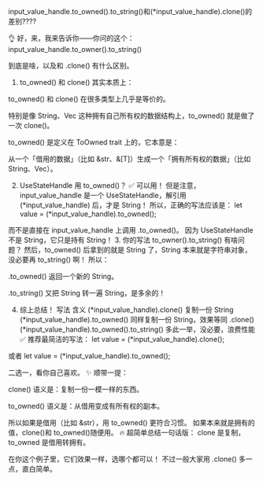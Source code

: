 input_value_handle.to_owned().to_string()和(\*input_value_handle).clone()的差别????

👌 好，来，我来告诉你——你问的这个：
input_value_handle.to_owner().to_string()

到底是啥，以及和 .clone() 有什么区别。

1. to_owned() 和 clone()
   其实本质上：

to_owned() 和 clone() 在很多类型上几乎是等价的。

特别是像 String、Vec<T> 这种拥有自己所有权的数据结构上，to_owned() 就是做了一次 clone()。

to_owned() 是定义在 ToOwned trait 上的，它本意是：

从一个「借用的数据」（比如 &str、&[T]）生成一个「拥有所有权的数据」（比如 String、Vec<T>）。

2. UseStateHandle<String> 用 to_owned()？
   ✅ 可以用！
   但是注意，input_value_handle 是一个 UseStateHandle<String>，解引用 (*input_value_handle) 后，才是 String！
   所以，正确的写法应该是：
   let value = (*input_value_handle).to_owned();

而不是直接在 input_value_handle 上调用 .to_owned()。
因为 UseStateHandle<T> 不是 String，它只是持有 String！ 3. 你的写法 to_owner().to_string() 有啥问题？
然后，to_owned() 后拿到的就是 String 了，String 本来就是字符串对象，没必要再 to_string() 啊！
所以：

.to_owned() 返回一个新的 String。

.to_string() 又把 String 转一遍 String，是多余的！

4. 综上总结！
   写法
   含义
   (*input_value_handle).clone()
   复制一份 String
   (*input_value_handle).to_owned()
   同样复制一份 String，效果等同 .clone()
   (*input_value_handle).to_owned().to_string()
   多此一举，没必要，浪费性能
   ✅ 推荐最简洁的写法：
   let value = (*input_value_handle).clone();

或者
let value = (\*input_value_handle).to_owned();

二选一，看你自己喜欢。
✨ 顺带一提：

clone() 语义是：复制一份一模一样的东西。

to_owned() 语义是：从借用变成有所有权的副本。

所以如果是借用（比如 &str），用 to_owned() 更符合习惯。
如果本来就是拥有的值，clone()和 to_owned()随便用。
🔥 超简单总结一句话版：
clone 是复制，to_owned 是借用转拥有。

在你这个例子里，它们效果一样，选哪个都可以！
不过一般大家用 .clone() 多一点，直白简单。
